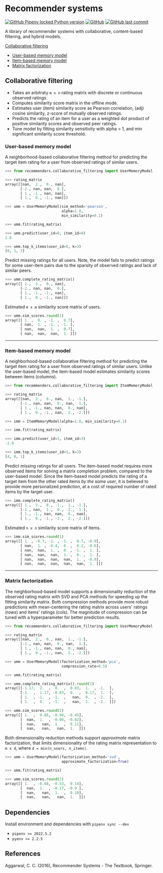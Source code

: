 # Recommender systems

[![GitHub Pipenv locked Python version](https://img.shields.io/github/pipenv/locked/python-version/olekssy/recommender-primer)](Pipfile)
[![GitHub](https://img.shields.io/github/license/olekssy/recommender-primer)](LICENSE)
[![GitHub last commit](https://img.shields.io/github/last-commit/olekssy/recommender-primer)](https://github.com/olekssy/recommender-primer/commits/main)

A library of recommender systems with collaborative, content-based filtering, and hybrid models.

[Collaborative filtering](#collaborative-filtering)

* [User-based memory model](#user-based-memory-model)
* [Item-based memory model](#item-based-memory-model)
* [Matrix factorization](#matrix-factorization)

## Collaborative filtering

* Takes an arbitraty `m x n` rating matrix with discrete or continuous observed ratings.
* Computes similarity score matrix in the offline mode.
* Estimates user (item) similarity score as Pearson correlation, (adj) cosine similarity, z-score of mutually observed ratings.
* Predicts the rating of an item for a user as a weighted dot product of positive similarity scores and observed peer ratings.
* Tune model by fitting similarity sensitivity with alpha > 1, and min significant similarity score threshold.

### User-based memory model

A neighborhood-based collaborative filtering method for predicting the target item rating for a user from observed ratings of similar users.

```python
>>> from recommenders.collaborative_filtering import UserMemoryModel

>>> rating_matrix
array([[nan,  2.,  0., nan],
       [-2., nan, nan,  0.],
       [ 1., -1., nan, nan],
       [ 1.,  0., -1., nan]])

>>> umm = UserMemoryModel(sim_method='pearson',
                          alpha=1.0,
                          min_similarity=0.1)

>>> umm.fit(rating_matrix)

>>> umm.predict(user_id=0, item_id=0)
2.0

>>> umm.top_k_items(user_id=0, k=3)
[0, 1, 2]
```

Predict missing ratings for all users.
Note, the model fails to predict ratings for some user-item pairs due to the sparsity of observed ratings and lack of similar peers.

```python
>>> umm.complete_rating_matrix()
array([[ 2.,  2.,  0., nan],
       [-2., nan, nan,  0.],
       [ 1., -1., -1., nan],
       [ 1.,  0., -1., nan]])
```

Estimated `m x m` similarity score matrix of users.

```python
>>> umm.sim_scores.round(1)
array([[ 1. ,  0. , -1. ,  0.7],
       [ nan,  1. , -1. , -1. ],
       [ nan,  nan,  1. ,  0.7],
       [ nan,  nan,  nan,  1. ]])
```

---

### Item-based memory model

A neighborhood-based collaborative filtering method for predicting the target item rating for a user from observed ratings of similar users.
Unlike the user-based model, the item-based model estimates similarity scores between items (columns).

```python
>>> from recommenders.collaborative_filtering import ItemMemoryModel

>>> rating_matrix
array([[nan,  2.,  0., nan,  1., -1.],
       [-2., nan, nan,  0., nan,  1.],
       [ 1., -1., nan, nan,  0., nan],
       [ 1.,  0., -1., nan,  2., -2.]])

>>> imm = ItemMemoryModel(alpha=1.0, min_similarity=0.1)

>>> imm.fit(rating_matrix)

>>> imm.predict(user_id=3, item_id=3)
-2.0

>>> imm.top_k_items(user_id=3, k=3)
[4, 0, 1]
```

Predict missing ratings for all users.
The item-based model requires more observed items for solving a matrix completion problem, compared to the user-based model.
Since the item-based model predicts the rating of a target item from the other rated items _by the same user_, it is believed to provide more personalized prediction, at a cost of required number of rated items by the target user.

```python
>>> imm.complete_rating_matrix()
array([[ 1.,  2.,  0., -1.,  1., -1.],
       [-2., nan,  1.,  0., -2.,  1.],
       [ 1., -1., nan, nan,  0., nan],
       [ 1.,  0., -1., -2.,  2., -2.]])
```

Estimated `n x n` similarity score matrix of items.

```python
>>> imm.sim_scores.round(1)
array([[ 1. , -0.7, -1. , -1. ,  0.7, -0.9],
       [ nan,  1. , -0.4,  0. ,  0.2, -0.6],
       [ nan,  nan,  1. ,  0. , -1. ,  1. ],
       [ nan,  nan,  nan,  1. ,  0. ,  1. ],
       [ nan,  nan,  nan,  nan,  1. , -0.9],
       [ nan,  nan,  nan,  nan,  nan,  1. ]])
```

---

### Matrix factorization

The neighborhood-based model supports a dimensionality reduction of the observed rating matrix with SVD and PCA methods for speeding up the fitting similarity matrix.
Both compression methods provide more robust predictions with mean-centering the rating matrix across users' ratings (rows) and items' ratings (cols).
The magnitude of compression can be tuned with a hyperparameter for better prediction results.

```python
>>> from recommenders.collaborative_filtering import UserMemoryModel

>>> rating_matrix
array([[nan,  2.,  0., nan,  1., -1.],
       [-2., nan, nan,  0., nan,  1.],
       [ 1., -1., nan, nan,  0., nan],
       [ 1.,  0., -1., nan,  2., -2.]])

>>> umm = UserMemoryModel(factorization_method='pca',
                          compression_rate=0.5)

>>> umm.fit(rating_matrix)

>>> umm.complete_rating_matrix().round(2)
array([[-1.17,  2.  ,  0.  ,  0.83,  1.  , -1.  ],
       [-2.  ,  1.17, -0.83,  0.  ,  0.17,  1.  ],
       [ 1.  , -1.  , -1.  ,   nan,  0.  , -2.  ],
       [ 1.  ,  0.  , -1.  ,   nan,  2.  , -2.  ]])

>>> umm.sim_scores.round(2)
array([[ 1.  ,  0.88, -0.94, -0.45],
       [  nan,  1.  , -0.66, -0.82],
       [  nan,   nan,  1.  ,  0.11],
       [  nan,   nan,   nan,  1.  ]])
```

Both dimensionality reduction methods support _approximate_ matrix factorization, that limits dimensionality of the rating matrix representation to `m x d`, where `d = min(n_users, n_items)`.

```python
>>> umm = UserMemoryModel(factorization_method='svd',
                          approximate_factorization=True)

>>> umm.fit(rating_matrix)

>>> umm.sim_scores.round(2)
array([[ 1.  , -0.48, -0.53,  0.14],
       [  nan,  1.  , -0.17, -0.9 ],
       [  nan,   nan,  1.  ,  0.18],
       [  nan,   nan,   nan,  1.  ]])
```

## Dependencies

Install environment and dependencies with `pipenv sync --dev`

* `pipenv >= 2022.5.2`
* `pyenv >= 2.2.5`

## References

Aggarwal, C. C. (2016), Recommender Systems - The Textbook, Springer.
